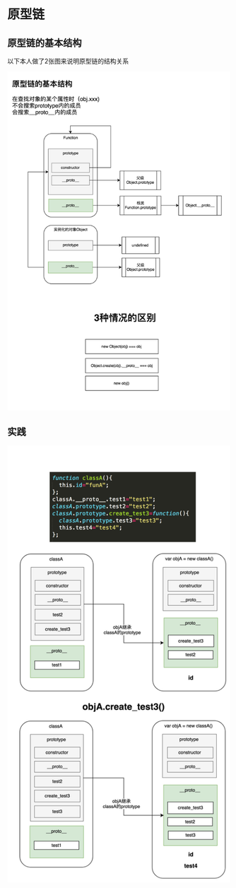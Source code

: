 # 原型链

## 原型链的基本结构
以下本人做了2张图来说明原型链的结构关系


 ![](prototype/prototype1.jpg) 
 
 
## 实践
 
 ![](prototype/prototype2.jpg) 




